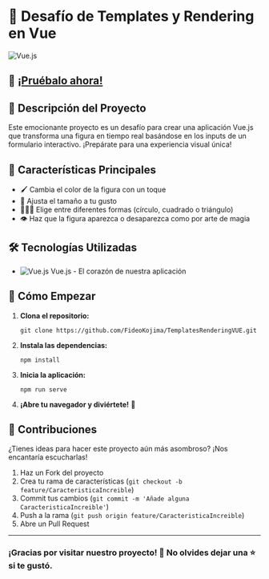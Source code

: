 # 🚀 Desafío de Templates y Rendering en Vue

![Vue.js](https://img.shields.io/badge/vuejs-%2335495e.svg?style=for-the-badge&logo=vuedotjs&logoColor=%234FC08D)

## 🌟 [¡Pruébalo ahora!](https://templates-rendering-vue-two.vercel.app/)

## 📝 Descripción del Proyecto

Este emocionante proyecto es un desafío para crear una aplicación Vue.js que transforma una figura en tiempo real basándose en los inputs de un formulario interactivo. ¡Prepárate para una experiencia visual única!

## 🎨 Características Principales

- 🖌️ Cambia el color de la figura con un toque
- 📏 Ajusta el tamaño a tu gusto
- 🔺🔶🔴 Elige entre diferentes formas (círculo, cuadrado o triángulo)
- 👁️ Haz que la figura aparezca o desaparezca como por arte de magia

## 🛠️ Tecnologías Utilizadas

- ![Vue.js](https://img.icons8.com/color/48/000000/vue-js.png) Vue.js - El corazón de nuestra aplicación

## 🚀 Cómo Empezar

1. **Clona el repositorio:**
   ```
   git clone https://github.com/FideoKojima/TemplatesRenderingVUE.git
   ```

2. **Instala las dependencias:**
   ```
   npm install
   ```

3. **Inicia la aplicación:**
   ```
   npm run serve
   ```

4. **¡Abre tu navegador y diviértete!** 🎉

## 👥 Contribuciones

¿Tienes ideas para hacer este proyecto aún más asombroso? ¡Nos encantaría escucharlas!

1. Haz un Fork del proyecto
2. Crea tu rama de características (`git checkout -b feature/CaracteristicaIncreible`)
3. Commit tus cambios (`git commit -m 'Añade alguna CaracteristicaIncreible'`)
4. Push a la rama (`git push origin feature/CaracteristicaIncreible`)
5. Abre un Pull Request

---

### ¡Gracias por visitar nuestro proyecto! 🙌 No olvides dejar una ⭐️ si te gustó.